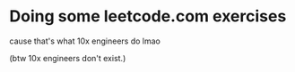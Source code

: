 # Doing some leetcode.com exercises
cause that's what 10x engineers do lmao

(btw 10x engineers don't exist.)
